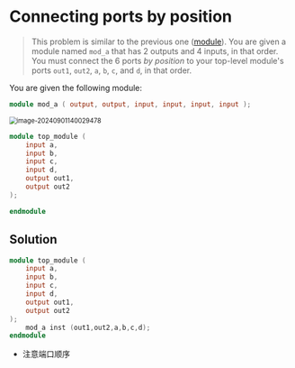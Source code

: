 # Connecting ports by position

> This problem is similar to the previous one ([module](https://hdlbits.01xz.net/wiki/module)). You are given a module named `mod_a` that has 2 outputs and 4 inputs, in that order. You must connect the 6 ports *by position* to your top-level module's ports `out1`, `out2`, `a`, `b`, `c`, and `d`, in that order.

You are given the following module:

```verilog
module mod_a ( output, output, input, input, input, input );
```

<img src="../assets/image-20240901140029478.png" alt="image-20240901140029478" style="zoom:80%;display:block;margin: 0 auto;" />

```verilog
module top_module ( 
    input a, 
    input b, 
    input c,
    input d,
    output out1,
    output out2
);

endmodule
```

## Solution

```verilog
module top_module ( 
    input a, 
    input b, 
    input c,
    input d,
    output out1,
    output out2
);
    mod_a inst (out1,out2,a,b,c,d);
endmodule
```

* 注意端口顺序